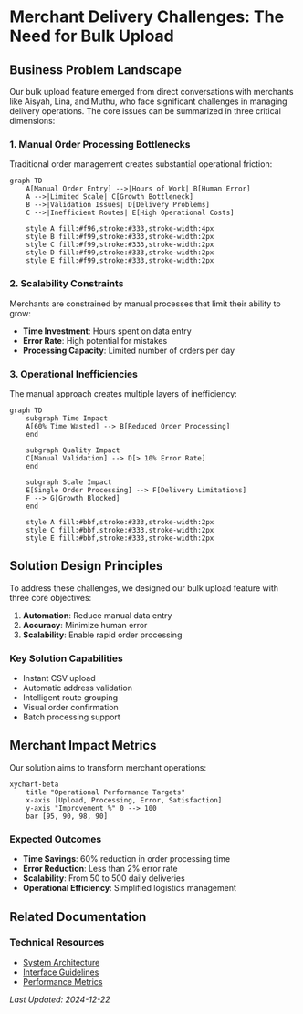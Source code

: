 # Merchant Delivery Challenges: The Need for Bulk Upload

## Business Problem Landscape

Our bulk upload feature emerged from direct conversations with merchants like Aisyah, Lina, and Muthu, who face significant challenges in managing delivery operations. The core issues can be summarized in three critical dimensions:

### 1. Manual Order Processing Bottlenecks

Traditional order management creates substantial operational friction:

```mermaid
graph TD
    A[Manual Order Entry] -->|Hours of Work| B[Human Error]
    A -->|Limited Scale| C[Growth Bottleneck]
    B -->|Validation Issues| D[Delivery Problems]
    C -->|Inefficient Routes| E[High Operational Costs]
    
    style A fill:#f96,stroke:#333,stroke-width:4px
    style B fill:#f99,stroke:#333,stroke-width:2px
    style C fill:#f99,stroke:#333,stroke-width:2px
    style D fill:#f99,stroke:#333,stroke-width:2px
    style E fill:#f99,stroke:#333,stroke-width:2px
```

### 2. Scalability Constraints

Merchants are constrained by manual processes that limit their ability to grow:

- **Time Investment**: Hours spent on data entry
- **Error Rate**: High potential for mistakes
- **Processing Capacity**: Limited number of orders per day

### 3. Operational Inefficiencies

The manual approach creates multiple layers of inefficiency:

```mermaid
graph TD
    subgraph Time Impact
    A[60% Time Wasted] --> B[Reduced Order Processing]
    end
    
    subgraph Quality Impact
    C[Manual Validation] --> D[> 10% Error Rate]
    end
    
    subgraph Scale Impact
    E[Single Order Processing] --> F[Delivery Limitations]
    F --> G[Growth Blocked]
    end
    
    style A fill:#bbf,stroke:#333,stroke-width:2px
    style C fill:#bbf,stroke:#333,stroke-width:2px
    style E fill:#bbf,stroke:#333,stroke-width:2px
```

## Solution Design Principles

To address these challenges, we designed our bulk upload feature with three core objectives:

1. **Automation**: Reduce manual data entry
2. **Accuracy**: Minimize human error
3. **Scalability**: Enable rapid order processing

### Key Solution Capabilities

- Instant CSV upload
- Automatic address validation
- Intelligent route grouping
- Visual order confirmation
- Batch processing support

## Merchant Impact Metrics

Our solution aims to transform merchant operations:

```mermaid
xychart-beta
    title "Operational Performance Targets"
    x-axis [Upload, Processing, Error, Satisfaction]
    y-axis "Improvement %" 0 --> 100
    bar [95, 90, 98, 90]
```

### Expected Outcomes

- **Time Savings**: 60% reduction in order processing time
- **Error Reduction**: Less than 2% error rate
- **Scalability**: From 50 to 500 daily deliveries
- **Operational Efficiency**: Simplified logistics management

## Related Documentation

### Technical Resources
- [System Architecture](../technical/architecture.md)
- [Interface Guidelines](../ux/interface-guidelines.md)
- [Performance Metrics](../technical/performance.md)

*Last Updated: 2024-12-22*
